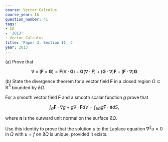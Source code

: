 ```yaml
---
course: Vector Calculus
course_year: IA
question_number: 41
tags:
- IA
- '2013'
- Vector Calculus
title: 'Paper 3, Section II, C '
year: 2013
---
```




(a) Prove that

$$\nabla \times(\mathbf{F} \times \mathbf{G})=\mathbf{F}(\nabla \cdot \mathbf{G})-\mathbf{G}(\nabla \cdot \mathbf{F})+(\mathbf{G} \cdot \nabla) \mathbf{F}-(\mathbf{F} \cdot \nabla) \mathbf{G}$$

(b) State the divergence theorem for a vector field $\mathbf{F}$ in a closed region $\Omega \subset \mathbb{R}^{3}$ bounded by $\partial \Omega$.

For a smooth vector field $\mathbf{F}$ and a smooth scalar function $g$ prove that

$$\int_{\Omega} \mathbf{F} \cdot \nabla g+g \nabla \cdot \mathbf{F} d V=\int_{\partial \Omega} g \mathbf{F} \cdot \mathbf{n} d S,$$

where $\mathbf{n}$ is the outward unit normal on the surface $\partial \Omega$.

Use this identity to prove that the solution $u$ to the Laplace equation $\nabla^{2} u=0$ in $\Omega$ with $u=f$ on $\partial \Omega$ is unique, provided it exists.